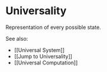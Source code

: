 # Universality
Representation of every possible state.

See also:
- [[Universal System]]
- [[Jump to Universality]]
- [[Universal Computation]]